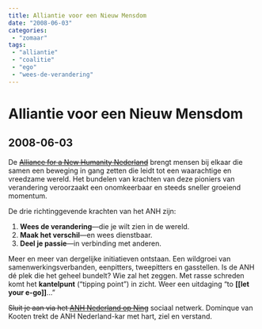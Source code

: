 ```yaml
---
title: Alliantie voor een Nieuw Mensdom
date: "2008-06-03"
categories:
 - "zomaar"
tags:
 - "alliantie"
 - "coalitie"
 - "ego"
 - "wees-de-verandering"
---
```

# Alliantie voor een Nieuw Mensdom
## 2008-06-03

De ~~[Alliance for a New Humanity Nederland](http://anhnederland.ning.com/)~~ brengt mensen bij elkaar die samen een beweging in gang zetten die leidt tot een waarachtige en vreedzame wereld. Het bundelen van krachten van deze pioniers van verandering veroorzaakt een onomkeerbaar en steeds sneller groeiend momentum.

De drie richtinggevende krachten van het ANH zijn:
1. **Wees de verandering**—die je wilt zien in de wereld.
1. **Maak het verschil**—en wees dienstbaar.
1. **Deel je passie**—in verbinding met anderen.

<!--more-->

Meer en meer van dergelijke initiatieven ontstaan. Een wildgroei van samenwerkingsverbanden, eenpitters, tweepitters en gasstellen. Is de ANH dé plek die het geheel bundelt? Wie zal het zeggen. Met rasse schreden komt het **kantelpunt** (“tipping point”) in zicht. Weer een uitdaging “to **[[let your e-go]]**…”

~~Sluit je aan via het [ANH Nederland op Ning](http://anhnederland.ning.com/)~~ sociaal netwerk. Dominque van Kooten trekt de ANH Nederland-kar met hart, ziel en verstand.
